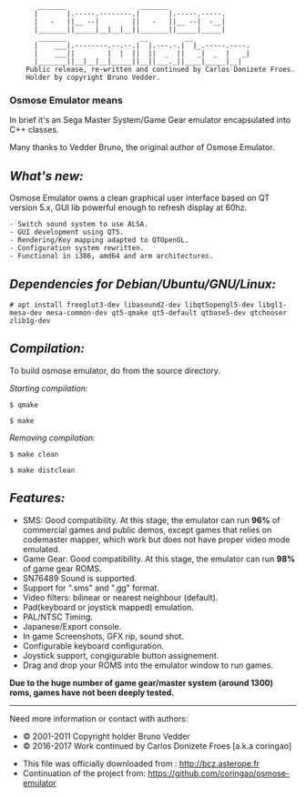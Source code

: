 
           _______                  _______
          |       |.-----.--------.|       |.-----.-----.
          |   -   ||__ --|        ||   -   ||__ --|  -__|
          |_______||_____|__|__|__||_______||_____|_____|
           _______                  __         __
          |    ___|.--------.--.--.|  |.---.-.|  |_.-----.----.
          |    ___||        |  |  ||  ||  _  ||   _|  _  |   _|
          |_______||__|__|__|_____||__||___._||____|_____|__|
        Public release, re-written and continued by Carlos Donizete Froes.
        Holder by copyright Bruno Vedder.

### Osmose Emulator means

In brief it's an Sega Master System/Game Gear emulator encapsulated into C++ classes.

Many thanks to Vedder Bruno, the original author of Osmose Emulator.

*What's new:*
-----------
Osmose Emulator owns a clean graphical user interface based on QT version 5.x,
GUI lib powerful enough to refresh display at 60hz.

	- Switch sound system to use ALSA.
	- GUI development using QT5.
	- Rendering/Key mapping adapted to QTOpenGL.
	- Configuration system rewritten.
	- Functional in i386, amd64 and arm architectures.

*Dependencies for Debian/Ubuntu/GNU/Linux:*
---------------------------------------

    # apt install freeglut3-dev libasound2-dev libqt5opengl5-dev libgl1-mesa-dev mesa-common-dev qt5-qmake qt5-default qtbase5-dev qtchooser zlib1g-dev

*Compilation:*
--------------
To build osmose emulator, do from the source directory.

*Starting compilation:*

    $ qmake
  
    $ make

*Removing compilation:*

    $ make clean

    $ make distclean

*Features:*
-----------
- SMS: Good compatibility. At this stage, the emulator can run **96%** of
commercial games and public demos, except games that relies on
codemaster mapper, which work  but does not have proper video mode emulated.
- Game Gear: Good compatibility. At this stage, the emulator can run
**98%** of game gear ROMS.
- SN76489 Sound is supported.
- Support for ".sms"  and ".gg" format.
- Video filters: bilinear or nearest neighbour (default).
- Pad(keyboard or joystick mapped) emulation.
- PAL/NTSC Timing.
- Japanese/Export console.
- In game Screenshots, GFX rip, sound shot.
- Configurable keyboard configuration.
- Joystick support, congigurable button assignement.
- Drag and drop your ROMS into the emulator window to run games.
    
**Due to the huge number of game gear/master system (around 1300) roms, games have not been deeply tested.**

-----

Need more information or contact with authors:

- © 2001-2011 Copyright holder Bruno Vedder
- © 2016-2017 Work continued by Carlos Donizete Froes [a.k.a coringao]

* This file was officially downloaded from : http://bcz.asterope.fr
* Continuation of the project from: https://github.com/coringao/osmose-emulator

